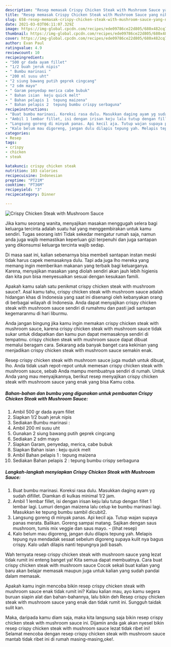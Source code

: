 ```yaml
---
description: "Resep memasak Crispy Chicken Steak with Mushroom Sauce yang nikmat Untuk Jualan"
title: "Resep memasak Crispy Chicken Steak with Mushroom Sauce yang nikmat Untuk Jualan"
slug: 658-resep-memasak-crispy-chicken-steak-with-mushroom-sauce-yang-nikmat-untuk-jualan
date: 2021-03-03T06:11:07.329Z
image: https://img-global.cpcdn.com/recipes/ede09786ce22d805/680x482cq70/crispy-chicken-steak-with-mushroom-sauce-foto-resep-utama.jpg
thumbnail: https://img-global.cpcdn.com/recipes/ede09786ce22d805/680x482cq70/crispy-chicken-steak-with-mushroom-sauce-foto-resep-utama.jpg
cover: https://img-global.cpcdn.com/recipes/ede09786ce22d805/680x482cq70/crispy-chicken-steak-with-mushroom-sauce-foto-resep-utama.jpg
author: Evan Paul
ratingvalue: 4.9
reviewcount: 10
recipeingredient:
- "500 gr dada ayam fillet"
- "1/2 buah jeruk nipis"
- " Bumbu marinasi "
- "200 ml susu uht"
- "2 siung bawang putih geprek cingcang"
- "2 sdm mayo"
- " Garam penyedap merica cabe bubuk"
- " Bahan isian  keju quick melt"
- " Bahan pelapis 1  tepung maizena"
- " Bahan pelapis 2  tepung bumbu crispy serbaguna"
recipeinstructions:
- "Buat bumbu marinasi. Koreksi rasa dulu. Masukkan daging ayam yg sudah difillet. Diamkan di kulkas minimal 1/2 jam."
- "Ambil 1 lembar fillet, isi dengan irisan keju lalu tutup dengan fillet 1 lembar lagi. Lumuri dengan maizena lalu celup ke bumbu marinasi lagi. Masukkan ke tepung bumbu sambil dicubit2."
- "Langsung goreng di minyak panas. Api kecil aja. Tutup wajan supaya panas merata. Balikan. Goreng sampai matang. Sajikan dengan saus mushroom, tumis mix veggie dan saus mayo.           (lihat resep)"
- "Kalo belum mau digoreng, jangan dulu dilapis tepung yah. Melapis tepung nya mendadak sesaat sebelum digoreng supaya kulit nya bagus crispy. Kalo udah dilapis nanti tepungnya jadi basah."
categories:
- Resep
tags:
- crispy
- chicken
- steak

katakunci: crispy chicken steak 
nutrition: 103 calories
recipecuisine: Indonesian
preptime: "PT21M"
cooktime: "PT36M"
recipeyield: "3"
recipecategory: Dinner

---
```



![Crispy Chicken Steak with Mushroom Sauce](https://img-global.cpcdn.com/recipes/ede09786ce22d805/680x482cq70/crispy-chicken-steak-with-mushroom-sauce-foto-resep-utama.jpg)

Jika kamu seorang wanita, menyajikan masakan menggugah selera bagi keluarga tercinta adalah suatu hal yang menggembirakan untuk kamu sendiri. Tugas seorang istri Tidak sekedar mengatur rumah saja, namun anda juga wajib memastikan keperluan gizi terpenuhi dan juga santapan yang dikonsumsi keluarga tercinta wajib sedap.

Di masa  saat ini, kalian sebenarnya bisa membeli santapan instan meski tidak harus capek memasaknya dulu. Tapi ada juga lho mereka yang memang ingin memberikan makanan yang terbaik bagi keluarganya. Karena, menyajikan masakan yang diolah sendiri akan jauh lebih higienis dan kita pun bisa menyesuaikan sesuai dengan kesukaan famili. 



Apakah kamu salah satu penikmat crispy chicken steak with mushroom sauce?. Asal kamu tahu, crispy chicken steak with mushroom sauce adalah hidangan khas di Indonesia yang saat ini disenangi oleh kebanyakan orang di berbagai wilayah di Indonesia. Anda dapat menyajikan crispy chicken steak with mushroom sauce sendiri di rumahmu dan pasti jadi santapan kegemaranmu di hari liburmu.

Anda jangan bingung jika kamu ingin memakan crispy chicken steak with mushroom sauce, karena crispy chicken steak with mushroom sauce tidak sukar untuk didapatkan dan kamu pun dapat memasaknya sendiri di tempatmu. crispy chicken steak with mushroom sauce dapat dibuat memalui beragam cara. Sekarang ada banyak banget cara kekinian yang menjadikan crispy chicken steak with mushroom sauce semakin enak.

Resep crispy chicken steak with mushroom sauce juga mudah untuk dibuat, lho. Anda tidak usah repot-repot untuk memesan crispy chicken steak with mushroom sauce, sebab Anda mampu membuatnya sendiri di rumah. Untuk Anda yang mau menyajikannya, berikut resep menyajikan crispy chicken steak with mushroom sauce yang enak yang bisa Kamu coba.

<!--inarticleads1-->

##### Bahan-bahan dan bumbu yang digunakan untuk pembuatan Crispy Chicken Steak with Mushroom Sauce:

1. Ambil 500 gr dada ayam fillet
1. Siapkan 1/2 buah jeruk nipis
1. Sediakan  Bumbu marinasi :
1. Ambil 200 ml susu uht
1. Gunakan 2 siung bawang putih geprek cingcang
1. Sediakan 2 sdm mayo
1. Siapkan  Garam, penyedap, merica, cabe bubuk
1. Siapkan  Bahan isian : keju quick melt
1. Ambil  Bahan pelapis 1 : tepung maizena
1. Sediakan  Bahan pelapis 2 : tepung bumbu crispy serbaguna




<!--inarticleads2-->

##### Langkah-langkah menyiapkan Crispy Chicken Steak with Mushroom Sauce:

1. Buat bumbu marinasi. Koreksi rasa dulu. Masukkan daging ayam yg sudah difillet. Diamkan di kulkas minimal 1/2 jam.
1. Ambil 1 lembar fillet, isi dengan irisan keju lalu tutup dengan fillet 1 lembar lagi. Lumuri dengan maizena lalu celup ke bumbu marinasi lagi. Masukkan ke tepung bumbu sambil dicubit2.
1. Langsung goreng di minyak panas. Api kecil aja. Tutup wajan supaya panas merata. Balikan. Goreng sampai matang. Sajikan dengan saus mushroom, tumis mix veggie dan saus mayo. -           (lihat resep)
1. Kalo belum mau digoreng, jangan dulu dilapis tepung yah. Melapis tepung nya mendadak sesaat sebelum digoreng supaya kulit nya bagus crispy. Kalo udah dilapis nanti tepungnya jadi basah.




Wah ternyata resep crispy chicken steak with mushroom sauce yang lezat tidak rumit ini enteng banget ya! Kita semua dapat membuatnya. Cara buat crispy chicken steak with mushroom sauce Cocok sekali buat kalian yang baru akan belajar memasak maupun juga untuk kalian yang sudah pandai dalam memasak.

Apakah kamu ingin mencoba bikin resep crispy chicken steak with mushroom sauce enak tidak rumit ini? Kalau kalian mau, ayo kamu segera buruan siapin alat dan bahan-bahannya, lalu bikin deh Resep crispy chicken steak with mushroom sauce yang enak dan tidak rumit ini. Sungguh taidak sulit kan. 

Maka, daripada kamu diam saja, maka kita langsung saja bikin resep crispy chicken steak with mushroom sauce ini. Dijamin anda gak akan nyesel bikin resep crispy chicken steak with mushroom sauce lezat tidak ribet ini! Selamat mencoba dengan resep crispy chicken steak with mushroom sauce mantab tidak ribet ini di rumah masing-masing,oke!.

